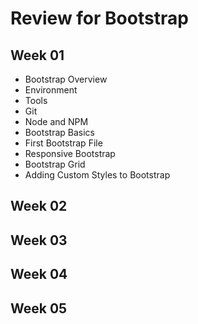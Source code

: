 # Review for Bootstrap

## Week 01

- Bootstrap Overview
- Environment
- Tools
- Git
- Node and NPM
- Bootstrap Basics
- First Bootstrap File
- Responsive Bootstrap
- Bootstrap Grid
- Adding Custom Styles to Bootstrap

## Week 02

## Week 03

## Week 04

## Week 05
